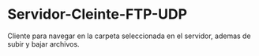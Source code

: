 Servidor-Cleinte-FTP-UDP
========================

Cliente para navegar en la carpeta seleccionada en el servidor, ademas de subir
y bajar archivos.
